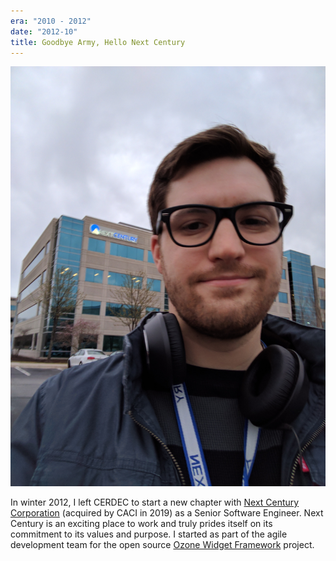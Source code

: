 ```yaml
---
era: "2010 - 2012"
date: "2012-10"
title: Goodbye Army, Hello Next Century
---
```


![Me at Next Century's HQ](./next-century-selfie.jpg)

In winter 2012, I left CERDEC to start a new chapter with
[Next Century Corporation](http://nextcentury.com) (acquired by CACI in 2019) as
a Senior Software Engineer. Next Century is an exciting place to work and truly
prides itself on its commitment to its values and purpose. I started as part of
the agile development team for the open source
[Ozone Widget Framework](https://owfgoss.org) project.
